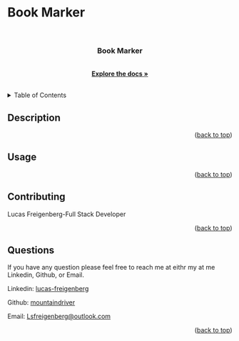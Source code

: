 # Book Marker

<!-- PROJECT LOGO -->
  <br />
  <div align="center">
        <a href="https://github.com/mountaindriver/Bookmarker">
        </a>
        <h3 align="center">Book Marker</h3>
        <p align="center">
        <br>
        <a href="https://github.com/mountaindriver/Bookmarker"><strong>Explore the docs »</strong></a>
        <br />
        <br />
        </p>
  </div>

  
  
  <!-- TABLE OF CONTENTS -->
  <details>
    <summary>Table of Contents</summary>
    <ol>
      <li><a href='#description'>Description</a></li>
      <li><a href='#usage'>Usage</a></li>
      <li><a href='#contributing'>Contributing</a></li>
      <li><a href='#questions'>Questions</a></li>
    </ol>
  </details>

  
  ## Description
  
  
  
  
  <p align="right">(<a href="#readme-top">back to top</a>)</p>

  ## Usage
  

  
  <p align="right">(<a href="#readme-top">back to top</a>)</p>
  
  
  ## Contributing
  
  Lucas Freigenberg-Full Stack Developer
  
  <p align="right">(<a href="#readme-top">back to top</a>)</p>
  
  
  ## Questions
  
  If you have any question please feel free to reach me at eithr my at me Linkedin, Github, or Email.
  <p align="left">Linkedin: <a href="#https://www.linkedin.com/in/lucas-freigenberg-539338134/">lucas-freigenberg</a></p>
  <p align="left">Github: <a href="#https://github.com/mountaindriver">mountaindriver</a></p>
  <p align="left">Email: <a href="#Lsfreigenberg@outlook.com">Lsfreigenberg@outlook.com</a></p>

  <p align="right">(<a href="#top">back to top</a>)</p>